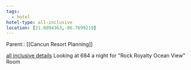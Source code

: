 ```yaml
---
tags:
  - hotel
hotel-type: all-inclusive
location: [21.0894363,-86.7699219]
---
```

Parent:: [[Cancun Resort Planning]]

[all inclusive details](https://hotel.hardrock.com/cancun/all-inclusive.aspx)
Looking at 684 a night for "Rock Royalty Ocean View" Room